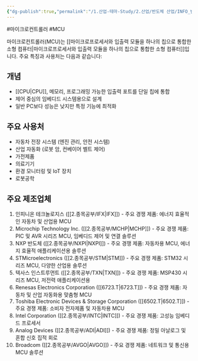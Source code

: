 ```yaml
---
{"dg-publish":true,"permalink":"/1.산업-테마-Study/2.산업/반도체 산업/INFO_반도체/마이크로컨트롤러/","created":"2024-12-25T21:35:34.300+09:00","updated":"2025-06-03T20:07:20.055+09:00"}
---
```


#마이크로컨트롤러 #MCU


마이크로컨트롤러(MCU)는 [[마이크로프로세서와 입출력 모듈을 하나의 칩으로 통합한 소형 컴퓨터\|마이크로프로세서와 입출력 모듈을 하나의 칩으로 통합한 소형 컴퓨터]]입니다. 주요 특징과 사용처는 다음과 같습니다:

## 개념

- [[CPU\|CPU]], 메모리, 프로그래밍 가능한 입출력 포트를 단일 칩에 통합
- 제어 중심의 임베디드 시스템용으로 설계
- 일반 PC보다 성능은 낮지만 특정 기능에 최적화

## 주요 사용처

- 자동차 전장 시스템 (엔진 관리, 안전 시스템)
- 산업 자동화 (로봇 암, 컨베이어 벨트 제어)
- 가전제품
- 의료기기
- 환경 모니터링 및 IoT 장치
- 로봇공학

## 주요 제조업체

1. 인피니온 테크놀로지스 ([[2.종목공부/IFX\|IFX]]) - 주요 경쟁 제품: 에너지 효율적인 자동차 및 산업용 MCU
2. Microchip Technology Inc. ([[2.종목공부/MCHP\|MCHP]]) - 주요 경쟁 제품: PIC 및 AVR 시리즈 MCU, 임베디드 제어 및 연결 솔루션
3. NXP 반도체 ([[2.종목공부/NXPI\|NXPI]]) - 주요 경쟁 제품: 자동차용 MCU, 에너지 효율적 애플리케이션용 솔루션
4. STMicroelectronics ([[2.종목공부/STM\|STM]]) - 주요 경쟁 제품: STM32 시리즈 MCU, 다양한 산업용 솔루션
5. 텍사스 인스트루먼트 ([[2.종목공부/TXN\|TXN]]) - 주요 경쟁 제품: MSP430 시리즈 MCU, 저전력 애플리케이션용
6. Renesas Electronics Corporation ([[6723.T\|6723.T]]) - 주요 경쟁 제품: 자동차 및 산업 자동화용 맞춤형 MCU
7. Toshiba Electronic Devices & Storage Corporation ([[6502.T\|6502.T]]) - 주요 경쟁 제품: 소비자 전자제품 및 자동차용 MCU
8. Intel Corporation ([[2.종목공부/INTC\|INTC]]) - 주요 경쟁 제품: 고성능 임베디드 프로세서
9. Analog Devices ([[2.종목공부/ADI\|ADI]]) - 주요 경쟁 제품: 정밀 아날로그 및 혼합 신호 집적 회로
10. Broadcom ([[2.종목공부/AVGO\|AVGO]]) - 주요 경쟁 제품: 네트워크 및 통신용 MCU 솔루션